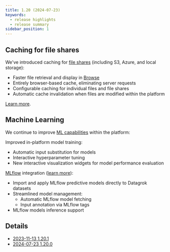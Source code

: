 ```yaml
---
title: 1.20 (2024-07-23)
keywords:
  - release highlights
  - release summary
sidebar_position: 1
---
```



## Caching for file shares

We've introduced caching for [file shares](../../../access/files/files.md) (including S3, Azure, and local storage):
* Faster file retrieval and display in [Browse](../../../datagrok/navigation/views/browse.md)
* Entirely browser-based cache, eliminating server requests
* Configurable caching for individual files and file shares
* Automatic cache invalidation when files are modified within the platform

[Learn more](../../../develop/how-to/function_results_cache.md).

##  Machine Learning

We continue to improve [ML capabilities](../../../learn/learn.md) within the platform:

Improved in-platform model training:
* Automatic input substitution for models
* Interactive hyperparameter tuning
* New interactive visualization widgets for model performance evaluation

[MLflow](https://mlflow.org/) integration ([learn more](../../../learn/mlflow.md)):
* Import and apply MLflow predictive models directly to Datagrok datasets
* Streamlined model management:
   * Automatic MLflow model fetching
   * Input annotation via MLflow tags
* MLflow models inference support

## Details

* [2023-11-13 1.20.1](../release-history.md#2024-08-05-1201)
* [2024-07-23 1.20.0](../release-history.md#2024-07-23-datagrok-1200-release)
